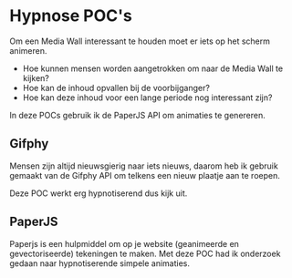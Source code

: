 # Hypnose POC's

Om een Media Wall interessant te houden moet er iets op het scherm animeren.

- Hoe kunnen mensen worden aangetrokken om naar de Media Wall te kijken? 
- Hoe kan de inhoud opvallen bij de voorbijganger? 
- Hoe kan deze inhoud voor een lange periode nog interessant zijn?

In deze POCs gebruik ik de PaperJS API om animaties te genereren.



## Gifphy

Mensen zijn altijd nieuwsgierig naar iets nieuws, daarom heb ik gebruik gemaakt van de Gifphy API om telkens een nieuw plaatje aan te roepen. 

Deze POC werkt erg hypnotiserend dus kijk uit. 



## PaperJS

Paperjs is een hulpmiddel om op je website (geanimeerde en gevectoriseerde) tekeningen te maken. Met deze POC had ik onderzoek gedaan naar hypnotiserende simpele animaties.